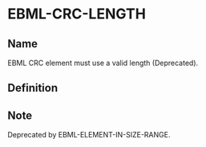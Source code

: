 # EBML-CRC-LENGTH

## Name

EBML CRC element must use a valid length (Deprecated).

## Definition


## Note

Deprecated by EBML-ELEMENT-IN-SIZE-RANGE.
